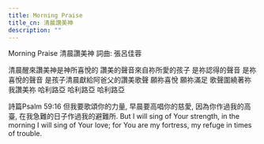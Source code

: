 ```yaml
---
title: Morning Praise
title_cn: 清晨讚美神
description: ""
---
```


Morning Praise
清晨讚美神
詞曲: 張呂佳蓉

清晨醒來讚美神是神所喜悅的
讚美的聲音來自祢所愛的孩子
是祢認得的聲音
是祢喜悅的聲音
是孩子清晨獻給阿爸父的讚美歌聲
願祢喜悅
願祢滿足
歌聲圍繞著祢
我讚美祢
哈利路亞
哈利路亞
哈利路亞

詩篇Psalm 59:16
但我要歌頌你的力量, 早晨要高唱你的慈愛, 因為你作過我的高臺, 在我急難的日子作過我的避難所.
But I will sing of Your strength, in the morning I will sing of Your love; for You are my fortress, my refuge in times of trouble.  